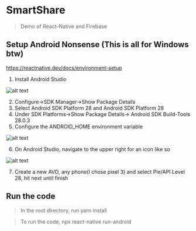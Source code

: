 # SmartShare
> Demo of React-Native and Firebase

## Setup Android Nonsense (This is all for Windows btw)
https://reactnative.dev/docs/environment-setup
1. Install Android Studio

![alt text](https://reactnative.dev/docs/assets/GettingStartedAndroidStudioWelcomeWindows.png "Android Splash")

2. Configure->SDK Manager->Show Package Details
3. Select Android SDK Platform 28 and Android SDK Platform 28
4. Under SDK Platforms->Show Package Details-> Android SDK Build-Tools 28.0.3
5. Configure the ANDROID_HOME environment variable

![alt text](https://reactnative.dev/docs/assets/GettingStartedAndroidEnvironmentVariableANDROID_HOME.png "Android HOME")

6. On Android Studio, navigate to the upper right for an icon like so

![alt text](https://reactnative.dev/docs/assets/GettingStartedAndroidStudioAVD.png "Android SVD")

7. Create a new AVD, any phone(I chose pixel 3) and select Pie/API Level 28, hit next until finish

## Run the code
> In the root directory, run yarn install

> To run the code,  npx react-native run-android
